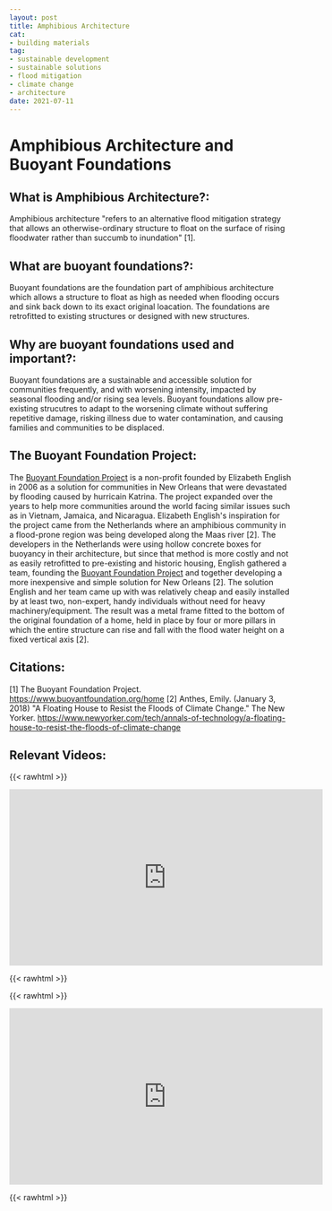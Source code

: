 ```yaml
--- 
layout: post 
title: Amphibious Architecture
cat:
- building materials
tag:
- sustainable development
- sustainable solutions
- flood mitigation
- climate change
- architecture
date: 2021-07-11
--- 
```

# Amphibious Architecture and Buoyant Foundations

## What is Amphibious Architecture?: 
Amphibious architecture "refers to an alternative flood mitigation strategy that allows an otherwise-ordinary structure to float on the surface of rising floodwater rather than succumb to inundation" [1]. 

## What are buoyant foundations?: 
Buoyant foundations are the foundation part of amphibious architecture which allows a structure to float as high as needed when flooding occurs and sink back down to its exact original loacation. 
The foundations are retrofitted to existing structures or designed with new structures. 

## Why are buoyant foundations used and important?: 
Buoyant foundations are a sustainable and accessible solution for communities frequently, and with worsening intensity, impacted by seasonal flooding and/or rising sea levels. 
Buoyant foundations allow pre-existing strucutres to adapt to the worsening climate without suffering repetitive damage, risking illness due to water contamination, and causing families and communities to be displaced.

## The Buoyant Foundation Project: 
The [Buoyant Foundation Project](https://www.buoyantfoundation.org/home) is a non-profit founded by Elizabeth English in 2006 as a solution for communities in New Orleans that were devastated by flooding caused by hurricain Katrina. 
The project expanded over the years to help more communities around the world facing similar issues such as in Vietnam, Jamaica, and Nicaragua. 
Elizabeth English's inspiration for the project came from the Netherlands where an amphibious community in a flood-prone region was being developed along the Maas river [2]. 
The developers in the Netherlands were using hollow concrete boxes for buoyancy in their architecture, but since that method is more costly and not as easily retrofitted to pre-existing and historic housing, English gathered a team, founding the [Buoyant Foundation Project](https://www.buoyantfoundation.org/home) and together developing a more inexpensive and simple solution for New Orleans [2].
The solution English and her team came up with was relatively cheap and easily installed by at least two, non-expert, handy individuals without need for heavy machinery/equipment. 
The result was a metal frame fitted to the bottom of the original foundation of a home, held in place by four or more pillars in which the entire structure can rise and fall with the flood water height on a fixed vertical axis [2]. 


## Citations: 
[1] The Buoyant Foundation Project. https://www.buoyantfoundation.org/home
[2] Anthes, Emily. (January 3, 2018) "A Floating House to Resist the Floods of Climate Change." The New Yorker. https://www.newyorker.com/tech/annals-of-technology/a-floating-house-to-resist-the-floods-of-climate-change

## Relevant Videos:
{{< rawhtml >}}

<iframe width="560" height="315" src="https://www.youtube.com/embed/79S9JURqzuY" title="YouTube video player" frameborder="0" allow="accelerometer; autoplay; clipboard-write; encrypted-media; gyroscope; picture-in-picture" allowfullscreen></iframe>

{{< rawhtml >}}


{{< rawhtml >}}

<iframe width="560" height="315" src="https://www.youtube.com/embed/WdTCU8_A7wk" title="YouTube video player" frameborder="0" allow="accelerometer; autoplay; clipboard-write; encrypted-media; gyroscope; picture-in-picture" allowfullscreen></iframe>

{{< rawhtml >}}

